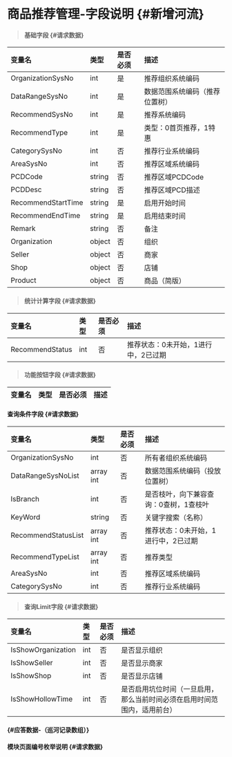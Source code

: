 # 商品推荐管理-字段说明 {#新增河流}

> #### 基础字段 {#请求数据}

| 变量名 | 类型 | 是否必须 | 描述 |
| :--- | :--- | :--- | :--- |
| OrganizationSysNo | int | 是 | 推荐组织系统编码 |
| DataRangeSysNo | int | 是 | 数据范围系统编码（推荐位置树） |
| RecommendSysNo | int | 是 | 推荐系统编码 |
| RecommendType | int | 是 | 类型：0首页推荐，1特惠 |
| CategorySysNo | int | 否 | 推荐行业系统编码 |
| AreaSysNo | int | 否 | 推荐区域系统编码 |
| PCDCode | string | 否 | 推荐区域PCDCode |
| PCDDesc | string | 否 | 推荐区域PCD描述 |
| RecommendStartTime | string | 是 | 启用开始时间 |
| RecommendEndTime | string | 是 | 启用结束时间 |
| Remark | string | 否 | 备注 |
| Organization | object | 否 | 组织 |
| Seller | object | 否 | 商家 |
| Shop | object | 否 | 店铺 |
| Product | object | 否 | 商品（简版） |

> #### 统计计算字段 {#请求数据}

| 变量名 | 类型 | 是否必须 | 描述 |
| :--- | :--- | :--- | :--- |
| RecommendStatus | int | 否 | 推荐状态：0未开始，1进行中，2已过期 |

> #### 功能按钮字段 {#请求数据}

| 变量名 | 类型 | 是否必须 | 描述 |
| :--- | :--- | :--- | :--- |


#### 查询条件字段 {#请求数据}

| 变量名 | 类型 | 是否必须 | 描述 |
| :--- | :--- | :--- | :--- |
| OrganizationSysNo | int | 否 | 所有者组织系统编码 |
| DataRangeSysNoList | array int | 否 | 数据范围系统编码（投放位置树） |
| IsBranch | int | 否 | 是否枝叶，向下兼容查询：0查树，1查枝叶 |
| KeyWord | string | 否 | 关键字搜索（名称） |
| RecommendStatusList | array int | 否 | 推荐状态：0未开始，1进行中，2已过期 |
| RecommendTypeList | array int | 否 | 推荐类型 |
| AreaSysNo | int | 否 | 推荐区域系统编码 |
| CategorySysNo | int | 否 | 推荐行业系统编码 |

> #### 查询Limit字段 {#请求数据}

| 变量名 | 类型 | 是否必须 | 描述 |
| :--- | :--- | :--- | :--- |
| IsShowOrganization | int | 否 | 是否显示组织 |
| IsShowSeller | int | 否 | 是否显示商家 |
| IsShowShop | int | 否 | 是否显示店铺 |
| IsShowHollowTime | int | 否 | 是否启用坑位时间（一旦启用，那么当前时间必须在启用时间范围内，适用前台） |

####  {#应答数据-（巡河记录数组）}

#### 模块页面编号枚举说明 {#请求数据}



